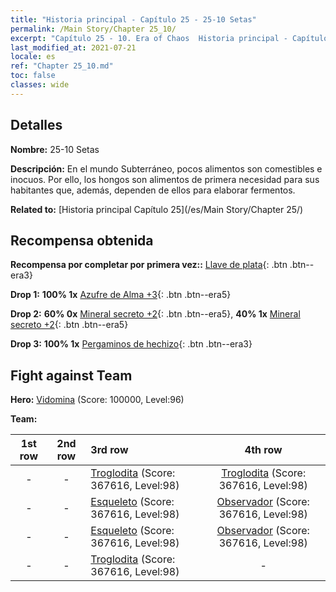 ```yaml
---
title: "Historia principal - Capítulo 25 - 25-10 Setas"
permalink: /Main Story/Chapter 25_10/
excerpt: "Capítulo 25 - 10. Era of Chaos  Historia principal - Capítulo 25_10. 25-10 Setas"
last_modified_at: 2021-07-21
locale: es
ref: "Chapter 25_10.md"
toc: false
classes: wide
---
```


## Detalles

 **Nombre:** 25-10 Setas

 **Descripción:** En el mundo Subterráneo, pocos alimentos son comestibles e inocuos. Por ello, los hongos son alimentos de primera necesidad para sus habitantes que, además, dependen de ellos para elaborar fermentos.

 **Related to:** [Historia principal Capítulo 25](/es/Main Story/Chapter 25/)

## Recompensa obtenida

 **Recompensa por completar por primera vez::** [Llave de plata](/ItemsES/con_693/){: .btn .btn--era3}

 **Drop 1:** **100% 1x** [Azufre de Alma +3](/ItemsES/mat_85/){: .btn .btn--era5}

 **Drop 2:** **60% 0x** [Mineral secreto +2](/ItemsES/mat_75/){: .btn .btn--era5}, **40% 1x** [Mineral secreto +2](/ItemsES/mat_75/){: .btn .btn--era5}

 **Drop 3:** **100% 1x** [Pergaminos de hechizo](/ItemsES/con_694/){: .btn .btn--era3}


## Fight against Team
 **Hero:** [Vidomina](/es/heroes/Vidomina/) (Score: 100000, Level:96)

 **Team:**


  | 1st row | 2nd row | 3rd row | 4th row |
  |:----:|:----:|:----|:----:|
  | - | - | [Troglodita](/es/units/Troglodyte/) (Score: 367616, Level:98)  | [Troglodita](/es/units/Troglodyte/) (Score: 367616, Level:98)  |
  | - | - | [Esqueleto](/es/units/Skeleton/) (Score: 367616, Level:98)  | [Observador](/es/units/Beholder/) (Score: 367616, Level:98)  |
  | - | - | [Esqueleto](/es/units/Skeleton/) (Score: 367616, Level:98)  | [Observador](/es/units/Beholder/) (Score: 367616, Level:98)  |
  | - | - | [Troglodita](/es/units/Troglodyte/) (Score: 367616, Level:98)  | - |


